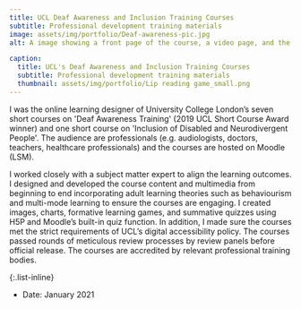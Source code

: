 ```yaml
---
title: UCL Deaf Awareness and Inclusion Training Courses
subtitle: Professional development training materials
image: assets/img/portfolio/Deaf-awareness-pic.jpg
alt: A image showing a front page of the course, a video page, and the page with a lip reading game.

caption:
  title: UCL's Deaf Awareness and Inclusion Training Courses
  subtitle: Professional development training materials
  thumbnail: assets/img/portfolio/Lip reading game_small.png
---
```

I was the online learning designer of University College London’s seven short courses on 'Deaf Awareness Training' (2019 UCL Short Course Award winner) and one short course on 'Inclusion of Disabled and Neurodivergent People'. The audience are professionals (e.g. audiologists, doctors, teachers, healthcare professionals) and the courses are hosted on Moodle (LSM).

I worked closely with a subject matter expert to align the learning outcomes. I designed and developed the course content and multimedia from beginning to end incorporating adult learning theories such as behaviourism and multi-mode learning to ensure the courses are engaging. I created images, charts, formative learning games, and summative quizzes using H5P and Moodle’s built-in quiz function. In addition, I made sure the courses met the strict requirements of UCL’s digital accessibility policy. The courses passed rounds of meticulous review processes by review panels before official release. The courses are accredited by relevant professional training bodies.

{:.list-inline}
- Date: January 2021
